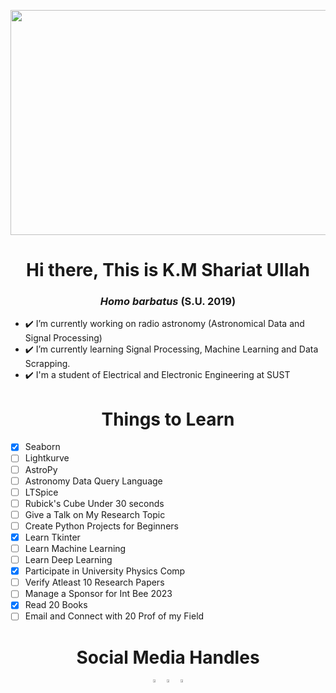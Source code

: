 <p align='center'> <img src= "https://img.youtube.com/vi/ryg077wBvsM/maxresdefault.jpg" width="640px" height = "360px"> </p>
<h1 align="center">Hi there, This is K.M Shariat Ullah</h1>
<h3 align="center"><i>Homo barbatus</i> <b> (S.U. 2019)</b></h3>

- ✔️ I’m currently working on radio astronomy (Astronomical Data and Signal Processing)
- ✔️ I’m currently learning Signal Processing, Machine Learning and Data Scrapping.
- ✔️ I'm a student of Electrical and Electronic Engineering at SUST

<h1 align="center">Things to Learn</h1>

- [x] Seaborn
- [ ] Lightkurve
- [ ] AstroPy
- [ ] Astronomy Data Query Language
- [ ] LTSpice
- [ ] Rubick's Cube Under 30 seconds
- [ ] Give a Talk on My Research Topic
- [ ] Create Python Projects for Beginners
- [x] Learn Tkinter
- [ ] Learn Machine Learning
- [ ] Learn Deep Learning
- [x] Participate in University Physics Comp
- [ ] Verify Atleast 10 Research Papers
- [ ] Manage a Sponsor for Int Bee 2023
- [x] Read 20 Books
- [ ] Email and Connect with 20 Prof of my Field 

<h1 align="center">Social Media Handles</h1>

<p align='center'>
<a href="https://twitter.com/kmshariat" target="blank"><img align="center" src="https://img.icons8.com/color/48/000000/twitter.png" width="3.5%"/></a>
<a href="https://bd.linkedin.com/in/k-m-shariat-ullah-79a5001b4" target="blank"><img align="center" src="https://img.icons8.com/color/48/000000/linkedin.png" width="3.5%" /></a>
<a href="https://www.facebook.com/kmshariatbd" target="blank"><img align="center" src="https://img.icons8.com/fluent/48/000000/facebook-new.png" width="3.5%" /></a>
